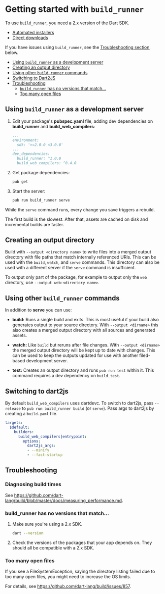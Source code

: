 # Getting started with `build_runner`

To use `build_runner`, you need a 2.x version of the Dart SDK.

*   [Automated installers](https://dart.dev/get-dart#install)
*   [Direct downloads](https://dart.dev/tools/sdk/archive#dev-channel)

If you have issues using `build_runner`, see the
[Troubleshooting section](#troubleshooting), below.

*   [Using `build_runner` as a development server](#using-build_runner-as-a-development-server)
*   [Creating an output directory](#creating-an-output-directory)
*   [Using other `build_runner` commands](#using-other-build_runner-commands)
*   [Switching to Dart2JS](#switching-to-dart2js)
*   [Troubleshooting](#troubleshooting)
    *   [`build_runner` has no versions that match...](#build_runner-has-no-versions-that-match)
    *   [Too many open files](#too-many-open-files)

## Using `build_runner` as a development server

1.  Edit your package's **pubspec.yaml** file, adding dev dependencies on
    **build_runner** and **build_web_compilers**:

    ```yaml
    ...
    environment:
      sdk: '>=2.0.0 <3.0.0'
    ...
    dev_dependencies:
      build_runner: ^1.0.0
      build_web_compilers: ^0.4.0
    ```

2.  Get package dependencies:

    ```sh
    pub get
    ```

3.  Start the server:

    ```sh
    pub run build_runner serve
    ```

While the `serve` command runs, every change you save triggers a rebuild.

The first build is the slowest. After that, assets are cached on disk and
incremental builds are faster.

## Creating an output directory

Build with `--output <directory name>` to write files into a merged output
directory with file paths that match internally referenced URIs. This can be
used with the `build`, `watch`, and `serve` commands. This directory can also be
used with a different server if the `serve` command is insufficient.

To output only part of the package, for example to output only the `web`
directory, use `--output web:<directory name>`.

## Using other `build_runner` commands

In addition to **serve** you can use:

-   **build:** Runs a single build and exits. This is most useful if your build
    also generates output to your source directory. With `--output <dirname>`
    this also creates a merged output directory with all sources and generated
    assets.

-   **watch:** Like `build` but reruns after file changes. With `--output
    <dirname>` the merged output directory will be kept up to date with changes.
    This can be used to keep the outputs updated for use with another
    filed-based development server.

-   **test:** Creates an output directory and runs `pub run test` within it.
    This command requires a dev dependency on `build_test`.

## Switching to dart2js

By default `build_web_compilers` uses dartdevc. To switch to dart2js, pass
`--release` to `pub run build_runner build` (or `serve`). Pass args to dart2js
by creating a `build.yaml` file.

```yaml
targets:
  $default:
    builders:
      build_web_compilers|entrypoint:
        options:
          dart2js_args:
          - --minify
          - --fast-startup
```

## Troubleshooting

<!-- summarize here. -->

### Diagnosing build times

See
<https://github.com/dart-lang/build/blob/master/docs/measuring_performance.md>.

### build_runner has no versions that match...

1.  Make sure you're using a 2.x SDK.

    ```sh
    dart --version
    ```

2.  Check the versions of the packages that your app depends on. They should all
    be compatible with a 2.x SDK.

### Too many open files

If you see a FileSystemException, saying the directory listing failed due to too
many open files, you might need to increase the OS limits.

For details, see <https://github.com/dart-lang/build/issues/857>.
